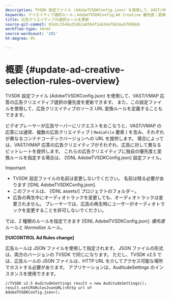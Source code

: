 ```yaml
---
description: TVSDK 設定ファイル (AdobeTVSDKConfig.json) を使用して、VAST/VMAP 応答の広告クリエイティブ選択の優先度を更新できます。 また、この設定ファイルを使用して、広告クリエイティブのソース URL 変換ルールを定義することもできます。
keywords: クリエイティブ選択ルール；AdobeTVSDKConfig;Ad Creative 優先度；変換ルール
title: 広告クリエイティブの選択ルールを更新
source-git-commit: 02ebc3548a254b2a6554f1ab34afbb3ea5f09bb8
workflow-type: tm+mt
source-wordcount: '281'
ht-degree: 0%

---
```


# 概要 {#update-ad-creative-selection-rules-overview}

TVSDK 設定ファイル (AdobeTVSDKConfig.json) を使用して、VAST/VMAP 応答の広告クリエイティブ選択の優先度を更新できます。 また、この設定ファイルを使用して、広告クリエイティブのソース URL 変換ルールを定義することもできます。

ビデオプレーヤーが広告サーバーにリクエストをおこなうと、VAST/VMAP の応答には通常、複数の広告クリエイティブ ( `MediaFile` 要素 ) を含み、それぞれが異なるコンテナコーデックバージョンへの URL を提供します。 場合によっては、VAST/VMAP 応答の広告クリエイティブがそれぞれ、広告に対して異なるビットレートを提供します。 これらの広告クリエイティブに独自の優先度と変換ルールを指定する場合は、 [!DNL AdobeTVSDKConfig.json] 設定ファイル。

>[!IMPORTANT]
>
>* TVSDK 設定ファイルの名前は変更しないでください。 名前は残る必要があります [!DNL AdobeTVSDKConfig.json].
>* このファイルは、 [!DNL assets/] プロジェクトのフォルダー。
>* 広告の再生中にオーディオトラックを変更しても、オーディオトラックは変更されません。 プレーヤーでは、広告の再生時にユーザーがオーディオトラックを変更することを許可しないでください。
>

では、2 種類のルールを指定できます [!DNL AdobeTVSDKConfig.json]: *優先度* ルールと *Normalize* ルール。

**[!UICONTROL Ad Rules change]**

<!--<a id="section_EDCE7C94156D4A47AA2FBAE9BE0390CE"></a>-->

広告ルールは JSON ファイルを使用して指定されます。 JSON ファイルの形式は、両方のバージョンの TVSDK で同じになります。 ただし、TVSDK v2.5 では、広告ルールの JSON ファイルは、HTTP URL を介してアクセス可能な場所でホストする必要があります。 アプリケーションは、AuditudeSettings のインスタンスを使用できます。

```
//TVSDK v2.5 AuditudeSettings result = new AuditudeSettings(); 
result.setCRSRulesJsonURL(<http url of 
AdobeTVSDKConfig.json>);  
```
